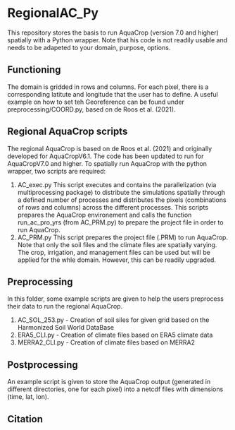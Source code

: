 # RegionalAC_Py
This repository stores the basis to run AquaCrop (version 7.0 and higher) spatially with a Python wrapper. Note that his code is not readily usable and needs to be adapeted to your domain, purpose, options.

## Functioning
The domain is gridded in rows and columns. For each pixel, there is a corresponding latitute and longitude that the user has to define. A useful example on how to set teh Georeference can be found under preprocessing/COORD.py, based on de Roos et al. (2021).

## Regional AquaCrop scripts
The regional AquaCrop is based on de Roos et al. (2021) and originally developed for AquaCropV6.1. The code has been updated to run for AquaCropV7.0 and higher. To spatially run AquaCrop with the python wrapper, two scripts are required:
1. AC_exec.py
   This script executes and contains the parallelization (via multiprocessing package) to distribute the simulations spatially through a defined number of processes and distributes the pixels (combinations of rows and columns) across the different processes. This scripts prepares the AquaCrop environement and calls the function run_ac_pro_yrs (from AC_PRM.py) to prepare the project file in order to run AquaCrop.
2. AC_PRM.py
   This script prepares the project file (.PRM) to run AquaCrop. Note that only the soil files and the climate files are spatially varying. The crop, irrigation, and management files can be used but will be applied for the whle domain. However, this can be readily upgraded.

## Preprocessing
In this folder, some example scripts are given to help the users preprocess their data to run the regional AquaCrop.
1. AC_SOL_253.py - Creation of soil siles for given grid based on the Harmonized Soil World DataBase
2. ERA5_CLI.py - Creation of climate files based on ERA5 climate data
3. MERRA2_CLI.py - Creation of climate files based on MERRA2

## Postprocessing
An example script is given to store the AquaCrop output (generated in different directories, one for each pixel) into a netcdf files with dimensions (time, lat, lon). 

## Citation

